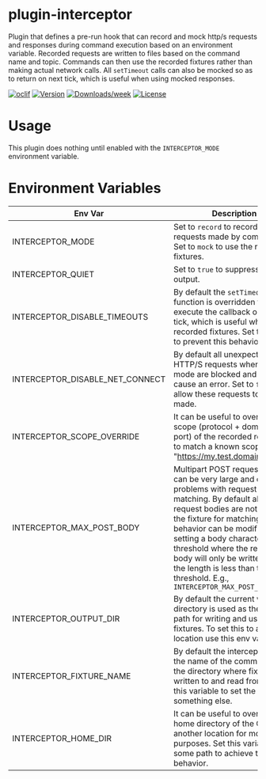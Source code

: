 plugin-interceptor
============

Plugin that defines a pre-run hook that can record and mock http/s requests and responses during command execution based on an environment variable.  Recorded requests are written to files based on the command name and topic.  Commands can then use the recorded fixtures rather than making actual network calls.  All `setTimeout` calls can also be mocked so as to return on next tick, which is useful when using mocked responses.

[![oclif](https://img.shields.io/badge/cli-oclif-brightgreen.svg)](https://oclif.io)
[![Version](https://img.shields.io/npm/v/plugin-interceptor.svg)](https://npmjs.org/package/plugin-interceptor)
[![Downloads/week](https://img.shields.io/npm/dw/plugin-interceptor.svg)](https://npmjs.org/package/plugin-interceptor)
[![License](https://img.shields.io/npm/l/plugin-interceptor.svg)](https://github.com/oclif/plugin-interceptor/blob/master/package.json)

# Usage
This plugin does nothing until enabled with the `INTERCEPTOR_MODE` environment variable.

# Environment Variables

| Env Var | Description |
| --- | --- |
| INTERCEPTOR_MODE | Set to `record` to record HTTP/S requests made by commands.  Set to `mock` to use the recorded fixtures. |
| INTERCEPTOR_QUIET | Set to `true` to suppress console output. |
| INTERCEPTOR_DISABLE_TIMEOUTS | By default the `setTimeout` function is overridden to execute the callback on next tick, which is useful when using recorded fixtures.  Set to `false` to prevent this behavior. |
| INTERCEPTOR_DISABLE_NET_CONNECT | By default all unexpected HTTP/S requests when in `mock` mode are blocked and will cause an error.  Set to `false` to allow these requests to be made. |
| INTERCEPTOR_SCOPE_OVERRIDE | It can be useful to override the scope (protocol + domain + port) of the recorded requests to match a known scope.  E.g., "https://my.test.domain:443" |
| INTERCEPTOR_MAX_POST_BODY | Multipart POST request bodies can be very large and cause problems with request matching. By default all POST request bodies are not written to the fixture for matching.  This behavior can be modified by setting a body character length threshold where the request body will only be written when the length is less than the threshold.  E.g., `INTERCEPTOR_MAX_POST_BODY=5000` |
| INTERCEPTOR_OUTPUT_DIR | By default the current working directory is used as the base path for writing and using fixtures.  To set this to another location use this env var. |
| INTERCEPTOR_FIXTURE_NAME | By default the interceptor uses the name of the command for the directory where fixtures are written to and read from.  Use this variable to set the name to something else. |
| INTERCEPTOR_HOME_DIR | It can be useful to override the home directory of the OS to another location for mocking purposes.  Set this variable to some path to achieve this behavior. |
